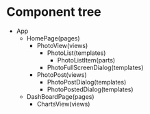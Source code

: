 # Component tree
- App  
  - HomePage(pages)  
    - PhotoView(views)
      - PhotoList(templates)
        - PhotoListItem(parts)
      - PhotoFullScreenDialog(templates)
    - PhotoPost(views)
      - PhotoPostDialog(templates)
      - PhotoPostedDialog(templates)
  - DashBoardPage(pages)
    - ChartsView(views)